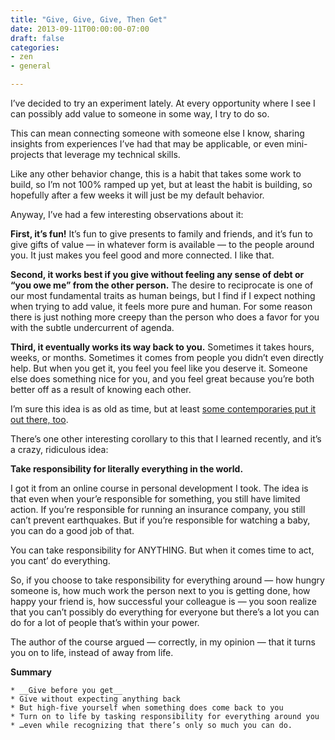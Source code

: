 ```yaml
---
title: "Give, Give, Give, Then Get"
date: 2013-09-11T00:00:00-07:00
draft: false
categories:
- zen
- general

---
```

I’ve decided to try an experiment lately.  At every opportunity where I see I can possibly add value to someone in some way, I try to do so.

This can mean connecting someone with someone else I know, sharing insights from experiences I’ve had that may be applicable, or even mini-projects that leverage my technical skills.

Like any other behavior change, this is a habit that takes some work to build, so I’m not 100% ramped up yet, but at least the habit is building, so hopefully after a few weeks it will just be my default behavior.

Anyway, I’ve had a few interesting observations about it:
<!--more-->
**First, it’s fun!**  It’s fun to give presents to family and friends, and it’s fun to give gifts of value — in whatever form is available — to the people around you.  It just makes you feel good and more connected.  I like that.

**Second, it works best if you give without feeling any sense of debt or “you owe me” from the other person.**  The desire to reciprocate is one of our most fundamental traits as human beings, but I find if I expect nothing when trying to add value, it feels more pure and human.  For some reason there is just nothing more creepy than the person who does a favor for you with the subtle undercurrent of agenda.

**Third, it eventually works its way back to you.**  Sometimes it takes hours, weeks, or months.  Sometimes it comes from people you didn’t even directly help.  But when you get it, you feel you feel like you deserve it.  Someone else does something nice for you, and you feel great because you’re both better off as a result of knowing each other.

I’m sure this idea is as old as time, but at least [some contemporaries put it out there, too](http://www.bothsidesofthetable.com/2013/06/12/why-you-should-give-before-you-get/).

There’s one other interesting corollary to this that I learned recently, and it’s a crazy, ridiculous idea:

**Take responsibility for literally everything in the world.**

I got it from an online course in personal development I took.  The idea is that even when your’e responsible for something, you still have limited action.  If you’re responsible for running an insurance company, you still can’t prevent earthquakes.  But if you’re responsible for watching a baby, you can do a good job of that.

You can take responsibility for ANYTHING.  But when it comes time to act, you cant’ do everything.

So, if you choose to take responsibility for everything around — how hungry someone is, how much work the person next to you is getting done, how happy your friend is, how successful your colleague is — you soon realize that you can’t possibly do everything for everyone but there’s a lot you can do for a lot of people that’s within your power.

The author of the course argued — correctly, in my opinion — that it turns you on to life, instead of away from life.

**Summary**

    * __Give before you get__
    * Give without expecting anything back
    * But high-five yourself when something does come back to you
    * Turn on to life by tasking responsibility for everything around you
    * …even while recognizing that there’s only so much you can do.

